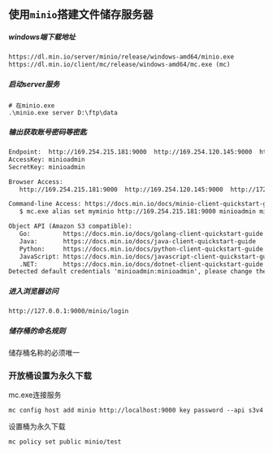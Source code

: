 ## 使用`minio`搭建文件储存服务器

##### windows端下载地址

```txt
https://dl.min.io/server/minio/release/windows-amd64/minio.exe
https://dl.min.io/client/mc/release/windows-amd64/mc.exe (mc)
```

##### 启动server服务

```properties
# 在minio.exe
.\minio.exe server D:\ftp\data 
```

##### 输出获取账号密码等密匙

```txt
Endpoint:  http://169.254.215.181:9000  http://169.254.120.145:9000  http://172.18.4.113:9000  http://169.254.6.96:9000  http://192.168.190.38:9000  http://127.0.0.1:9000
AccessKey: minioadmin
SecretKey: minioadmin

Browser Access:
   http://169.254.215.181:9000  http://169.254.120.145:9000  http://172.18.4.113:9000  http://169.254.6.96:9000  http://192.168.190.38:9000  http://127.0.0.1:9000

Command-line Access: https://docs.min.io/docs/minio-client-quickstart-guide
   $ mc.exe alias set myminio http://169.254.215.181:9000 minioadmin minioadmin

Object API (Amazon S3 compatible):
   Go:         https://docs.min.io/docs/golang-client-quickstart-guide
   Java:       https://docs.min.io/docs/java-client-quickstart-guide
   Python:     https://docs.min.io/docs/python-client-quickstart-guide
   JavaScript: https://docs.min.io/docs/javascript-client-quickstart-guide
   .NET:       https://docs.min.io/docs/dotnet-client-quickstart-guide
Detected default credentials 'minioadmin:minioadmin', please change the credentials immediately using 'MINIO_ACCESS_KEY' and 'MINIO_SECRET_KEY'
```

##### 进入浏览器访问

```txt
http://127.0.0.1:9000/minio/login
```

##### 储存桶的命名规则

储存桶名称的必须唯一

### 开放桶设置为永久下载

mc.exe连接服务

```properties
mc config host add minio http://localhost:9000 key password --api s3v4
```

设置桶为永久下载

```properties
mc policy set public minio/test
```

